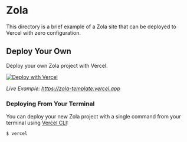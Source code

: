 # Zola

This directory is a brief example of a Zola site that can be deployed to Vercel with zero configuration.

## Deploy Your Own

Deploy your own Zola project with Vercel.

[![Deploy with Vercel](https://vercel.com/button)](https://vercel.com/new/clone?repository-url=https://github.com/khulnasoft-lab/khulnasoft/tree/main/examples/zola&template=zola)

_Live Example: https://zola-template.vercel.app_

### Deploying From Your Terminal

You can deploy your new Zola project with a single command from your terminal using [Vercel CLI](https://vercel.com/download):

```shell
$ vercel
```
